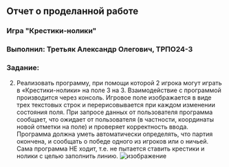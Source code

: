 ## Отчет о проделанной работе




### Игра "Крестики-нолики"





### Выполнил: Третьяк Александр Олегович, ТРПО24-3




### Задание:





2.	Реализовать программу, при помощи которой 2 игрока могут играть в «Крестики-нолики» на поле 3 на 3. Взаимодействие с программой производится через консоль. Игровое поле изображается в виде трех текстовых строк и перерисовывается при каждом изменении состояния поля. При запросе данных от пользователя программа сообщает, что ожидает от пользователя (в частности, координаты новой отметки на поле) и проверяет корректность ввода. Программа должна уметь автоматически определять, что партия окончена, и сообщать о победе одного из игроков или о ничьей. Сама программа НЕ ходит, т.е. не пытается ставить крестики и нолики с целью заполнить линию.
![изображение](https://github.com/user-attachments/assets/72d56682-f260-4c0b-98b1-79cce7e3e163)




